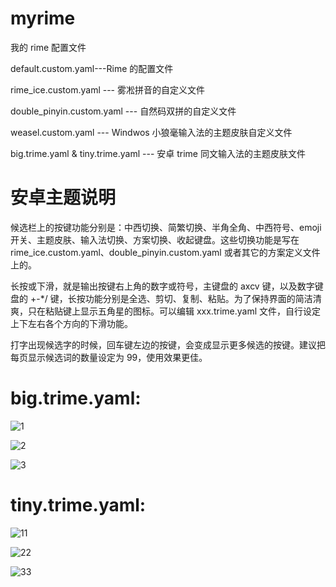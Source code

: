 # myrime

我的 rime 配置文件

default.custom.yaml---Rime 的配置文件

rime_ice.custom.yaml --- 雾凇拼音的自定义文件

double_pinyin.custom.yaml --- 自然码双拼的自定义文件

weasel.custom.yaml --- Windwos 小狼毫输入法的主题皮肤自定义文件

big.trime.yaml & tiny.trime.yaml --- 安卓 trime 同文输入法的主题皮肤文件

# 安卓主题说明

候选栏上的按键功能分别是：中西切换、简繁切换、半角全角、中西符号、emoji开关、主题皮肤、输入法切换、方案切换、收起键盘。这些切换功能是写在 rime_ice.custom.yaml、double_pinyin.custom.yaml 或者其它的方案定义文件上的。

长按或下滑，就是输出按键右上角的数字或符号，主键盘的 axcv 键，以及数字键盘的 +-*/ 键，长按功能分别是全选、剪切、复制、粘贴。为了保持界面的简洁清爽，只在粘贴键上显示五角星的图标。可以编辑 xxx.trime.yaml 文件，自行设定上下左右各个方向的下滑功能。

打字出现候选字的时候，回车键左边的按键，会变成显示更多候选的按键。建议把每页显示候选词的数量设定为 99，使用效果更佳。

# big.trime.yaml:

![1](https://github.com/chwt163/mytrime/assets/70951194/75dfd1ab-7674-4662-b24e-3b4befd7edff)

![2](https://github.com/chwt163/mytrime/assets/70951194/53a08321-16f3-4e68-837a-dc5630ae5d28)

![3](https://github.com/chwt163/mytrime/assets/70951194/eb8fe083-d62a-4171-a938-347a4c56fed8)

# tiny.trime.yaml:

![11](https://github.com/chwt163/mytrime/assets/70951194/aea4a2ed-adcd-4fb1-a0a0-38f4015550aa)

![22](https://github.com/chwt163/mytrime/assets/70951194/ae65f5b7-c253-45e7-8313-86d284d76c0f)

![33](https://github.com/chwt163/mytrime/assets/70951194/d907dd53-72df-4561-8c12-6687dbd1255d)










